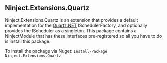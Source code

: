 ## Ninject.Extensions.Quartz

Ninject.Extensions.Quartz is an extension that provides a default implementation for the [Quartz.NET](http://quartznet.sourceforge.net/) ISchedulerFactory, and optionally provides the IScheduler as a singleton. This package contains a NinjectModule that has these interfaces pre-registered so all you have to do is install this package.

To install the package via Nuget: `Install-Package Ninject.Extensions.Quartz`